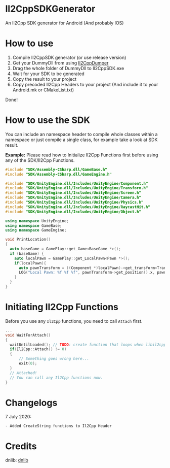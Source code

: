 # Il2CppSDKGenerator
An Il2Cpp SDK generator for Android (And probably IOS)

# How to use
1. Compile Il2CppSDK generator (or use release version)
2. Get your DummyDll from using [Il2CppDumper](https://github.com/Perfare/Il2CppDumper/)
3. Drag the whole folder of DummyDll to Il2CppSDK.exe
4. Wait for your SDK to be generated
5. Copy the result to your project
6. Copy precoded Il2Cpp Headers to your project (And include it to your Android.mk or CMakeList.txt)

Done!

# How to use the SDK
You can include an namespace header to compile whole classes within a namespace or just compile a single class, for example take a look at SDK result.

**Example:**
Please read how to Initialize Il2Cpp Functions first before using any of the SDK/Il2Cpp Functions.
```c++
#include "SDK/Assembly-CSharp.dll/GameBase.h"
#include "SDK/Assembly-CSharp.dll/GameEngine.h"

#include "SDK/UnityEngine.dll/Includes/UnityEngine/Component.h"
#include "SDK/UnityEngine.dll/Includes/UnityEngine/Transform.h"
#include "SDK/UnityEngine.dll/Includes/UnityEngine/Screen.h"
#include "SDK/UnityEngine.dll/Includes/UnityEngine/Camera.h"
#include "SDK/UnityEngine.dll/Includes/UnityEngine/Physics.h"
#include "SDK/UnityEngine.dll/Includes/UnityEngine/RaycastHit.h"
#include "SDK/UnityEngine.dll/Includes/UnityEngine/Object.h"

using namespace UnityEngine;
using namespace GameBase;
using namespace GameEngine;

void PrintLocation()
{
  auto baseGame = GamePlay::get_Game<BaseGame *>();
  if (baseGame) {
    auto localPawn = GamePlay::get_LocalPawn<Pawn *>();
    if(localPawn){
      auto pawnTransform = ((Component *)localPawn)->get_transform<Transform *>();
      LOG("Local Pawn: %f %f %f", pawnTransform->get_position().x, pawnTransform->get_position().y, pawnTransform->get_position().z);
    }
  }
}
```
# Initiating Il2Cpp Functions
Before you use any `Il2Cpp` functions, you need to call `Attach` first.

```c++
...
void WaitForAttach()
{
  waitUntilLoaded(); // TODO: create function that loops when libil2cpp.so is not loaded yet.
  if(Il2Cpp::Attach() != 0)
  {
      // Something goes wrong here...
      exit(0);
  }
  // Attached!
  // You can call any Il2Cpp functions now.
}
```
# Changelogs
7 July 2020:
```
- Added CreateString functions to Il2Cpp Header
```
# Credits
dnlib: [dnlib](https://github.com/0xd4d/dnlib)
